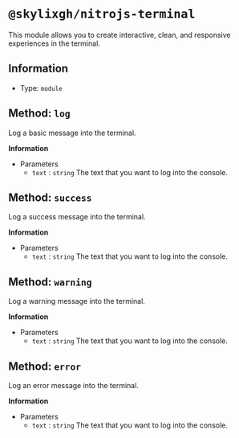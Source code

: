 # `@skylixgh/nitrojs-terminal`
This module allows you to create interactive, clean, and responsive experiences in the terminal.

## Information
 - Type: `module`

## Method: `log`
Log a basic message into the terminal.

**Information**
 - Parameters
    - `text` : `string` The text that you want to log into the console.

## Method: `success`
Log a success message into the terminal.

**Information**
 - Parameters
    - `text` : `string` The text that you want to log into the console.

## Method: `warning`
Log a warning message into the terminal.

**Information**
 - Parameters
    - `text` : `string` The text that you want to log into the console.

## Method: `error`
Log an error message into the terminal.

**Information**
 - Parameters
    - `text` : `string` The text that you want to log into the console.